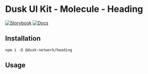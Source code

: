 # Dusk UI Kit - Molecule - Heading

[![Storybook](https://img.shields.io/badge/Storybook-Component_Playground-%23FF4785?style=flat&logo=storybook)](https://dusk-network.github.io/dusk-ui-kit/?path=/story/components-atoms-heading)
[![Docs](https://img.shields.io/badge/Documentation-%235E35CF?style=flat)](https://dusk-network.github.io/dusk-ui-kit/docs/components/atoms/heading)

## Installation

```
npm i -D @dusk-network/heading
```

## Usage

<!-- MARKDOWN-AUTO-DOCS:START (CODE:src=../../../examples/src/molecules/Heading_01.svelte) -->
<!-- MARKDOWN-AUTO-DOCS:END -->
